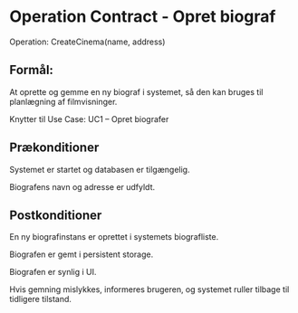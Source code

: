 # Operation Contract - Opret biograf
Operation: CreateCinema(name, address)

## Formål:
At oprette og gemme en ny biograf i systemet, så den kan bruges til planlægning af filmvisninger.

Knytter til Use Case: UC1 – Opret biografer

## Prækonditioner
Systemet er startet og databasen er tilgængelig.

Biografens navn og adresse er udfyldt.

## Postkonditioner

En ny biografinstans er oprettet i systemets biografliste.

Biografen er gemt i persistent storage.

Biografen er synlig i UI.

Hvis gemning mislykkes, informeres brugeren, og systemet ruller tilbage til tidligere tilstand.